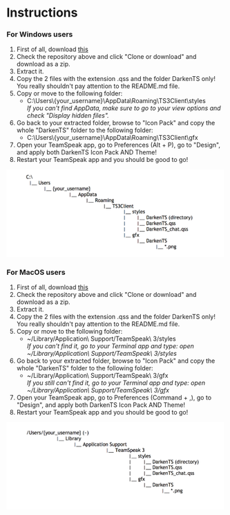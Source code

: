 # Instructions

### For Windows users
1. First of all, download [this](https://www.myteamspeak.com/addons/686209af-0b66-4805-b2d7-0e990f7cb9e0)
2. Check the repository above and click "Clone or download" and download as a zip\.
3. Extract it\.
4. Copy the 2 files with the extension \.qss and the folder DarkenTS only\! You really shouldn't pay attention to the README\.md file\.
5. Copy or move to the following folder:
	* C:\\Users\\\{your\_username\}\\AppData\\Roaming\\TS3Client\\styles<br />
	*If you can't find AppData, make sure to go to your view options and check "Display hidden files".*
6. Go back to your extracted folder, browse to "Icon Pack" and copy the whole "DarkenTS" folder to the following folder:
	* C:\\Users\\\{your\_username\}\\AppData\\Roaming\\TS3Client\\gfx
7. Open your TeamSpeak app, go to Preferences \(Alt \+ P\), go to "Design", and apply both DarkenTS Icon Pack AND Theme\!
8. Restart your TeamSpeak app and you should be good to go\!

![alt text](https://github.com/DamsNg63/TSTheme/blob/master/DO%20NOT%20TOUCH/Windows%20tree.png?raw=true)

### For MacOS users
1. First of all, download [this](https://www.myteamspeak.com/addons/686209af-0b66-4805-b2d7-0e990f7cb9e0)
2. Check the repository above and click "Clone or download" and download as a zip\.
3. Extract it\.
4. Copy the 2 files with the extension \.qss and the folder DarkenTS only\! You really shouldn't pay attention to the README\.md file\.
5. Copy or move to the following folder:
	* ~/Library/Application\\ Support/TeamSpeak\\ 3/styles<br />
   *If you can't find it, go to your Terminal app and type: open ~/Library/Application\\ Support/TeamSpeak\\ 3/styles*
6. Go back to your extracted folder, browse to "Icon Pack" and copy the whole "DarkenTS" folder to the following folder:
	* ~/Library/Application\\ Support/TeamSpeak\\ 3/gfx<br />
   *If you still can't find it, go to your Terminal app and type: open ~/Library/Application\\ Support/TeamSpeak\\ 3/gfx*
7. Open your TeamSpeak app, go to Preferences \(Command \+ ,\), go to "Design", and apply both DarkenTS Icon Pack AND Theme\!
8. Restart your TeamSpeak app and you should be good to go\!

![alt text](https://raw.githubusercontent.com/DamsNg63/TSTheme/master/DO%20NOT%20TOUCH/MacOS%20tree.png?raw=true)

